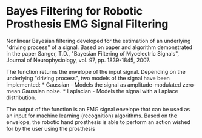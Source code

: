 # Bayes Filtering for Robotic Prosthesis EMG Signal Filtering
<p>Nonlinear Bayesian filtering developed for the estimation of an underlying "driving process" of a signal. Based on paper and algorithm demonstrated in the paper Sanger, T.D., "Bayesian Filtering of Myoelectric Signals", Journal of Neurophysiology, vol. 97, pp. 1839-1845, 2007.</p>
<p>The function returns the envelope of the input signal. Depending on the underlying "driving process", two models of the signal have been implemented:
* Gaussian - Models the signal as amplitude-modulated zero-mean Gaussian noise.
* Laplacian - Models the signal with a Laplace distribution.
</p>
<p> The output of the function is an EMG signal envelope that can be used as an input for machine learning (recognition) algorithms. Based on the envelope, the robotic hand prosthesis is able to perform an action wished for by the user using the prosthesis</p>  
